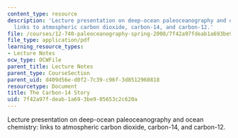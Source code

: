 ```yaml
---
content_type: resource
description: 'Lecture presentation on deep-ocean paleoceanography and ocean chemistry:
  links to atmospheric carbon dioxide, carbon-14, and carbon-12.'
file: /courses/12-740-paleoceanography-spring-2008/7f42a97fdeab1a693be905653c2c620a_lec09a_slide.pdf
file_type: application/pdf
learning_resource_types:
- Lecture Notes
ocw_type: OCWFile
parent_title: Lecture Notes
parent_type: CourseSection
parent_uid: d409d56e-d0f2-7c39-c96f-3d8512960818
resourcetype: Document
title: The Carbon-14 Story
uid: 7f42a97f-deab-1a69-3be9-05653c2c620a
---
```

Lecture presentation on deep-ocean paleoceanography and ocean chemistry: links to atmospheric carbon dioxide, carbon-14, and carbon-12.

